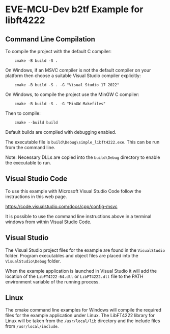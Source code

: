 # EVE-MCU-Dev b2tf Example for libft4222

## Command Line Compilation

To compile the project with the default C compiler:
```
    cmake -B build -S .
```
On Windows, if an MSVC compiler is not the default compiler on your platform then choose a suitable Visual Studio compiler explicitly:
```
    cmake -B build -S . -G "Visual Studio 17 2022"
```
On Windows, to compile the project use the MinGW C compiler:
```
    cmake -B build -S . -G "MinGW Makefiles"
```
Then to compile:
```
    cmake --build build
```
Default builds are compiled with debugging enabled. 

The executable file is `build\Debug\simple_libft4222.exe`. This can be run from the command line. 

Note: Necessary DLLs are copied into the `build\Debug` directory to enable the executable to run.

## Visual Studio Code

To use this example with Microsoft Visual Studio Code follow the instructions in this web page.

https://code.visualstudio.com/docs/cpp/config-msvc

It is possible to use the command line instructions above in a terminal windows from within Visual Studio Code.

## Visual Studio

The Visual Studio project files for the example are found in the `VisualStudio` folder. Program executables and object files are placed into the `VisualStudio\Debug` folder. 

When the example application is launched in Visual Studio it will add the location of the `LibFT4222-64.dll` or `LibFT4222.dll` file to the PATH environment variable of the running process.

## Linux

The cmake command line examples for Windows will compile the required files for the example application under Linux. The LibFT4222 library for Linux will be taken from the `/usr/local/lib` directory and the include files from `/usr/local/include`.
